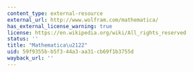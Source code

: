 ```yaml
---
content_type: external-resource
external_url: http://www.wolfram.com/mathematica/
has_external_license_warning: true
license: https://en.wikipedia.org/wiki/All_rights_reserved
status: ''
title: "Mathematica\u2122"
uid: 59f9355b-b5f3-44a3-aa31-cb69f1b3755d
wayback_url: ''
---
```

